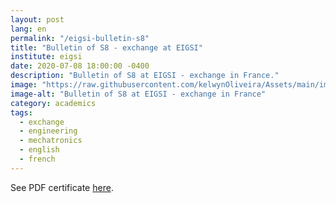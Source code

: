 ```yaml
---
layout: post
lang: en
permalink: "/eigsi-bulletin-s8"
title: "Bulletin of S8 - exchange at EIGSI"
institute: eigsi
date: 2020-07-08 18:00:00 -0400
description: "Bulletin of S8 at EIGSI - exchange in France."
image: "https://raw.githubusercontent.com/kelwynOliveira/Assets/main/img/certificates/licences-and-certifications/exchage-eigsi/eigsi-bulletin-S8/front-fr.jpg"
image-alt: "Bulletin of S8 at EIGSI - exchange in France"
category: academics
tags:
  - exchange
  - engineering
  - mechatronics
  - english
  - french
---
```


See PDF certificate <a href="https://docs.google.com/viewer?url=https://raw.githubusercontent.com/kelwynOliveira/Assets/main/PDF/certificates/licences-and-certifications/{{page.institute}}{{page.permalink}}.pdf" target="_blank">here</a>.

